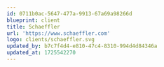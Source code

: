 ```yaml
---
id: 0711b0ac-5647-477a-9913-67a69a98266d
blueprint: client
title: Schaeffler
url: 'https://www.schaeffler.com'
logo: clients/schaeffler.svg
updated_by: b7c7f4d4-e810-47c4-8310-994d4d84346a
updated_at: 1725542270
---
```

